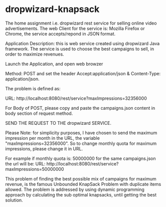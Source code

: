 # dropwizard-knapsack
The home assignment i.e. dropwizard rest service for selling online video advertisements.
The web Client for the service is: Mozilla Firefox  or Chrome, the service accepts/repond in JSON format.

Application Description: 
this is web service created using dropwizard Java framework. The service is used to choose the best campaigns to sell, in order to maximize revenues. 

Launch the Application, and open web browzer

Method: POST and set the header Accept:application/json & Content-Type: application/json.

The problem is defined as: 


URL: http://localhost:8080/rest/service?maxImpressions=32356000


For Body of POST, please copy and paste the campaigns.json content in body section of request method.  


SEND THE REQUEST TO THE dropwizard SERVICE. 



Please Note: 
for simplicity purposes, I have chosen to send the maximum impression per month in the URL,
the variable "maxImpressions=32356000". So to change monthly quota for maximum impressions, please change it in URL. 

For example if monthly quota is: 50000000 for the same campaigns.json the url will be: 
URL: http://localhost:8080/rest/service?maxImpressions=50000000

This problem of finding the best possible mix of campaigns for maximum revenue, is the famous Unbounded KnapSack Problem with duplicate items allowed. The problem is addressed by using dynamic programming approach by calculating the sub optimal knapsacks, until getting the best solution.   





